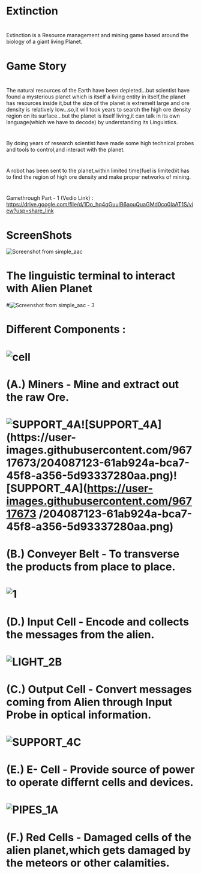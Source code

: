 # Extinction
#
Extinction is a Resource management and mining game based around the biology of a giant living Planet.
#
# Game Story 
#
The natural resources of the Earth have been depleted...but scientist have found a mysterious planet which is itself a living entity in itself,the planet has resources inside it,but the size of the planet is extremelt large and ore density is relatively low...so,it will took years to search the high ore density region on its surface...but the planet is itself living,it can talk in its own language(which we have to decode) by understanding its Linguistics.
#
By doing years of research scientist have made some high technical probes and tools to control,and interact with the planet.
#
A robot has been sent to the planet,within limited time(fuel is limited)it has to find the region of high ore density and make proper networks of mining.
#
#
Gamethrough Part - 1 (Vedio Link) : https://drive.google.com/file/d/1Do_hq4qGuuIB6aouQuaGMd0co0IaAT1S/view?usp=share_link
#
# ScreenShots
![Screenshot from simple_aac](https://user-images.githubusercontent.com/96717673/204088247-1eff60f8-eac8-421a-85f7-18d8e1242b29.png)

 # The linguistic terminal to interact with Alien Planet
#![Screenshot from simple_aac - 3](https://user-images.githubusercontent.com/96717673/204092143-79c797b2-02a2-4e7a-83a9-d7b6518c0e6a.png)
#
# Different Components : 

 # ![cell](https://user-images.githubusercontent.com/96717673/204087748-2944321b-3f5a-4011-8d5e-49ea509df4ec.png)
 # (A.) Miners - Mine and extract out the raw Ore.

 # ![SUPPORT_4A](https://user-images.githubusercontent.com/96717673/204087123-61ab924a-bca7-45f8-a356-5d93337280aa.png)![SUPPORT_4A](https://user-  images.githubusercontent.com/96717673/204087123-61ab924a-bca7-45f8-a356-5d93337280aa.png)![SUPPORT_4A](https://user-images.githubusercontent.com/96717673  /204087123-61ab924a-bca7-45f8-a356-5d93337280aa.png)

 # (B.) Conveyer Belt - To transverse the products from place to place.
 
 # ![1](https://user-images.githubusercontent.com/96717673/204088122-999eacf2-8ffc-4aa0-9743-600d96e5310b.png)

 # (D.) Input Cell - Encode and collects the messages from the alien.

 # ![LIGHT_2B](https://user-images.githubusercontent.com/96717673/204087120-0595876d-f88c-4bfc-8495-8cf566615d24.png)

 # (C.) Output Cell - Convert messages coming from Alien through Input Probe in optical information.   

 # ![SUPPORT_4C](https://user-images.githubusercontent.com/96717673/204087127-ccd73381-6305-4b20-b536-c8a2462ea92f.png)

 # (E.) E- Cell - Provide source of power to operate differnt cells and devices.

 # ![PIPES_1A](https://user-images.githubusercontent.com/96717673/204087122-e375e810-8bc9-4ad3-8bed-9b536ce60d9c.png)

 # (F.) Red Cells - Damaged cells of the alien planet,which gets damaged by the meteors or other calamities.





